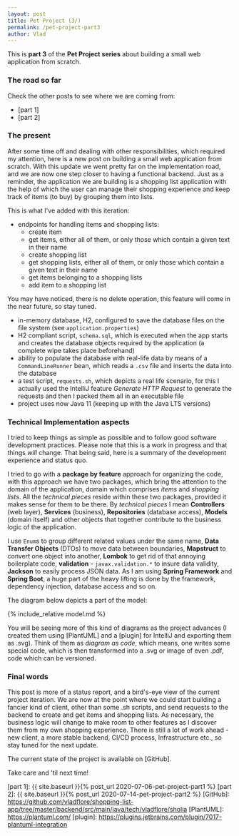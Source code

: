 ```yaml
---
layout: post
title: Pet Project (3/)
permalink: /pet-project-part3
author: Vlad
---
```

This is **part 3** of the **Pet Project series** about building a small web application from scratch.

### The road so far

Check the other posts to see where we are coming from:
* [part 1]
* [part 2]

### The present

After some time off and dealing with other responsibilities, which required my attention, here is a new post on building
a small web application from scratch. With this update we went pretty far on the implementation road, and we are now one step closer
to having a functional backend. Just as a reminder, the application we are building is a shopping list application with the help of which
the user can manage their shopping experience and keep track of items (to buy) by grouping them into lists. 

This is what I've added with this iteration:

* endpoints for handling items and shopping lists:
    * create item
    * get items, either all of them, or only those which contain a given text in their name
    * create shopping list
    * get shopping lists, either all of them, or only those which contain a given text in their name
    * get items belonging to a shopping lists
    * add item to a shopping list
    
You may have noticed, there is no delete operation, this feature will come in the near future, so stay tuned.

* in-memory database, H2, configured to save the database files on the file system (see `application.properties`)
* H2 compliant script, `schema.sql`, which is executed when the app starts and creates the database objects required by the application (a complete wipe takes place beforehand)
* ability to populate the database with real-life data by means of a `CommandLineRunner` bean, which reads a `.csv` file and inserts the data into the database
* a test script, `requests.sh`, which depicts a real life scenario, for this I actually used the IntelliJ feature _Generate HTTP Request_
to generate the requests and then I packed them all in an executable file
* project uses now Java 11 (keeping up with the Java LTS versions)

### Technical Implementation aspects

I tried to keep things as simple as possible and to follow good software development practices. Please note that this is a work in progress and that things _will_ change.
That being said, here is a summary of the development experience and status quo.

I tried to go with a **package by feature** approach for organizing the code, with this approach we have two packages,
which bring the attention to the domain of the application, domain which comprises _items_ and _shopping lists_.
All the _technical pieces_ reside within these two packages, provided it makes sense for them to be there.
By _technical pieces_ I mean **Controllers** (web layer), **Services** (business), **Repositories** (database access), **Models** (domain itself)
and other objects that together contribute to the business logic of the application.

I use `Enum`s to group different related values under the same name, **Data Transfer Objects** (DTOs) to move data between boundaries,
**Mapstruct** to convert one object into another, **Lombok** to get rid of that annoying boilerplate code, **validation** - `javax.validation.*` to insure
data validity, **Jackson** to easily process JSON data. As I am using **Spring Framework** and **Spring Boot**, a huge part of the heavy lifting is done by the framework,
dependency injection, database access and so on.

The diagram below depicts a part of the model:

{% include_relative model.md %}

You will be seeing more of this kind of diagrams as the project advances (I created them using [PlantUML] and a [plugin] for IntelliJ and exporting them as .svg).
Think of them as _diagram as code_, which means, one writes some special code, which is then transformed into a .svg or image of even .pdf, code which can be versioned.

### Final words

This post is more of a status report, and a bird's-eye view of the current project iteration. We are now at the point where we could start building a fancier kind of client, 
other than some .sh scripts, and send requests to the backend to create and get items and shopping lists. As necessary, the business logic will change to make room to other
features as I discover them from my own shopping experience. There is still a lot of work ahead - new client, a more stable backend, CI/CD process, Infrastructure etc., so stay tuned
for the next update.

The current state of the project is available on [GitHub].

Take care and 'til next time!

[part 1]: {{ site.baseurl }}{% post_url 2020-07-06-pet-project-part1 %}
[part 2]: {{ site.baseurl }}{% post_url 2020-07-14-pet-project-part2 %}
[GitHub]: https://github.com/vladflore/shopping-list-app/tree/master/backend/src/main/java/tech/vladflore/sholia
[PlantUML]: https://plantuml.com/
[plugin]: https://plugins.jetbrains.com/plugin/7017-plantuml-integration
